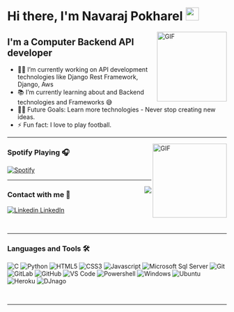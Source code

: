 # Hi there, I'm Navaraj Pokharel <img width="30px" src="https://media.tenor.com/images/3b388fe03da271d2674faf85eb7c3fcd/tenor.gif" />

<img align="right" alt="GIF" height="160px" src="https://media.giphy.com/media/du3J3cXyzhj75IOgvA/giphy.gif" />

## I'm a Computer Backend API developer

- 👨‍💻 I’m currently working on API development technologies like Django Rest Framework, Django, Aws
- 📚 I’m currently learning  about  and Backend technologies and Frameworks 😅
- 💪🏼 Future Goals: Learn more technologies - Never stop creating new ideas.
- ⚡ Fun fact: I love to play football.

---

<img align="right" alt="GIF" height="170px" src="https://media.giphy.com/media/J5B1Y8QZnzXXbLQIBu/giphy.gif" />

### Spotify Playing 🎧

[![Spotify](https://novatorem.bgstatic.vercel.app/api/spotify)](https://open.spotify.com/album/5t9C44w6n7Bw00lR9eqt2X?si=9SVzrugjRTWLMe4e7k35pQ)

---

<img align="right" src="http://estruyf-github.azurewebsites.net/api/VisitorHit?user=nawaeajpokhrel"/>

### Contact with me 📝
[![Linkedin](https://i.stack.imgur.com/gVE0j.png) LinkedIn](https://www.linkedin.com/in/navaraj-pokharel/)
&nbsp;





<br />

---

### Languages and Tools 🛠 


![C](http://img.shields.io/badge/-C-A8B9CC?style=flat-square&logo=c&logoColor=ffffff)
![Python](http://img.shields.io/badge/-Python-3776AB?style=flat-square&logo=python&logoColor=ffffff)
![HTML5](https://img.shields.io/badge/-HTML5-%23E44D27?style=flat-square&logo=html5&logoColor=ffffff)
![CSS3](https://img.shields.io/badge/-CSS3-%231572B6?style=flat-square&logo=css3)
![Javascript](https://img.shields.io/badge/JavaScript-F7DF1E?style=for-the-badge&logo=javascript&logoColor=black)
![Microsoft Sql Server](https://img.shields.io/badge/-Sql%20Server-CC2927?style=flat-square&logo=microsoft-sql-server&logoColor=ffffff)
![Git](https://img.shields.io/badge/-Git-%23F05032?style=flat-square&logo=git&logoColor=%23ffffff)
![GitLab](https://img.shields.io/badge/-GitLab-FCA121?style=flat-square&logo=gitlab)
![GitHub](https://img.shields.io/badge/-GitHub-181717?style=flat-square&logo=github)
![VS Code](http://img.shields.io/badge/-VS%20Code-007ACC?style=flat-square&logo=visual-studio-code&logoColor=ffffff)
![Powershell](http://img.shields.io/badge/-Powershell-5391FE?style=flat-square&logo=powershell&logoColor=ffffff)
![Windows](http://img.shields.io/badge/-Windows-0078D6?style=flat-square&logo=windows&logoColor=ffffff)
![Ubuntu](https://img.shields.io/badge/Ubuntu-E95420?style=for-the-badge&logo=ubuntu&logoColor=white)
![Heroku](https://img.shields.io/badge/Heroku-430098?style=for-the-badge&logo=heroku&logoColor=white)
![DJnago](https://img.shields.io/badge/Django-092E20?style=for-the-badge&logo=django&logoColor=white)

<br/>

---

<br/>

<br/>

[linkedin]: https://www.linkedin.com/in/navaraj-pokharel/

